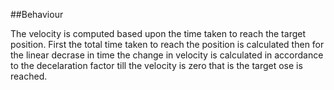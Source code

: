 ##Behaviour





The velocity is computed based upon the time taken to reach the target position.
First the total time taken to reach the position is calculated then for the linear decrase in time the change in velocity is calculated in accordance to the decelaration factor till the velocity is zero that is the target ose is reached.
